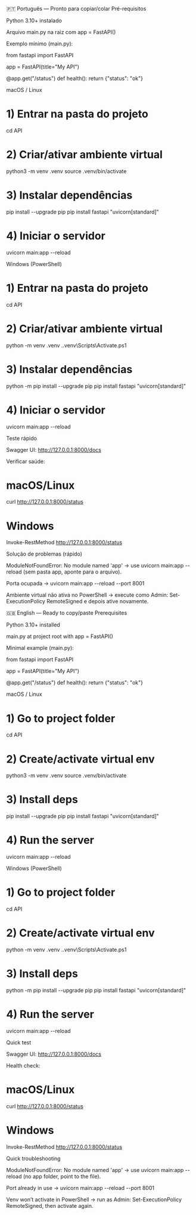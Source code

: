 🇵🇹 Português — Pronto para copiar/colar
Pré-requisitos

Python 3.10+ instalado

Arquivo main.py na raiz com app = FastAPI()

Exemplo mínimo (main.py):

from fastapi import FastAPI

app = FastAPI(title="My API")

@app.get("/status")
def health():
return {"status": "ok"}

macOS / Linux
# 1) Entrar na pasta do projeto
cd API

# 2) Criar/ativar ambiente virtual
python3 -m venv .venv
source .venv/bin/activate

# 3) Instalar dependências
pip install --upgrade pip
pip install fastapi "uvicorn[standard]"

# 4) Iniciar o servidor
uvicorn main:app --reload

Windows (PowerShell)
# 1) Entrar na pasta do projeto
cd API

# 2) Criar/ativar ambiente virtual
python -m venv .venv
.\.venv\Scripts\Activate.ps1

# 3) Instalar dependências
python -m pip install --upgrade pip
pip install fastapi "uvicorn[standard]"

# 4) Iniciar o servidor
uvicorn main:app --reload

Teste rápido

Swagger UI: http://127.0.0.1:8000/docs

Verificar saúde:

# macOS/Linux
curl http://127.0.0.1:8000/status

# Windows
Invoke-RestMethod http://127.0.0.1:8000/status

Solução de problemas (rápido)

ModuleNotFoundError: No module named 'app' → use uvicorn main:app --reload (sem pasta app, aponte para o arquivo).

Porta ocupada → uvicorn main:app --reload --port 8001

Ambiente virtual não ativa no PowerShell → execute como Admin:
Set-ExecutionPolicy RemoteSigned e depois ative novamente.

🇬🇧 English — Ready to copy/paste
Prerequisites

Python 3.10+ installed

main.py at project root with app = FastAPI()

Minimal example (main.py):

from fastapi import FastAPI

app = FastAPI(title="My API")

@app.get("/status")
def health():
return {"status": "ok"}

macOS / Linux
# 1) Go to project folder
cd API

# 2) Create/activate virtual env
python3 -m venv .venv
source .venv/bin/activate

# 3) Install deps
pip install --upgrade pip
pip install fastapi "uvicorn[standard]"

# 4) Run the server
uvicorn main:app --reload

Windows (PowerShell)
# 1) Go to project folder
cd API

# 2) Create/activate virtual env
python -m venv .venv
.\.venv\Scripts\Activate.ps1

# 3) Install deps
python -m pip install --upgrade pip
pip install fastapi "uvicorn[standard]"

# 4) Run the server
uvicorn main:app --reload

Quick test

Swagger UI: http://127.0.0.1:8000/docs

Health check:

# macOS/Linux
curl http://127.0.0.1:8000/status

# Windows
Invoke-RestMethod http://127.0.0.1:8000/status

Quick troubleshooting

ModuleNotFoundError: No module named 'app' → use uvicorn main:app --reload (no app folder, point to the file).

Port already in use → uvicorn main:app --reload --port 8001

Venv won’t activate in PowerShell → run as Admin:
Set-ExecutionPolicy RemoteSigned, then activate again.